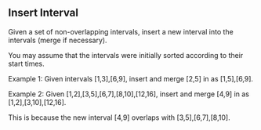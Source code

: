 Insert Interval 
---

Given a set of non-overlapping intervals, insert a new interval into the intervals (merge if necessary).

You may assume that the intervals were initially sorted according to their start times.


Example 1:
Given intervals [1,3],[6,9], insert and merge [2,5] in as [1,5],[6,9].



Example 2:
Given [1,2],[3,5],[6,7],[8,10],[12,16], insert and merge [4,9] in as [1,2],[3,10],[12,16].



This is because the new interval [4,9] overlaps with [3,5],[6,7],[8,10].


